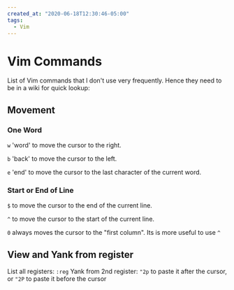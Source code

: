 ```yaml
---
created_at: "2020-06-18T12:30:46-05:00"
tags:
  - Vim
---
```


# Vim Commands

List of Vim commands that I don't use very frequently. Hence they need to be in a wiki for quick lookup:

## Movement

### One Word

`w` 'word' to move the cursor to the right.

`b` 'back' to move the cursor to the left.

`e` 'end' to move the cursor to the last character of the current word.

### Start or End of Line

`$` to move the cursor to the end of the current line.

`^` to move the cursor to the start of the current line.

`0` always moves the cursor to the "first column". Its is more useful to use `^`

## View and Yank from register

List all registers: `:reg`
Yank from 2nd register: `"2p` to paste it after the cursor, or `"2P` to paste it before the cursor
